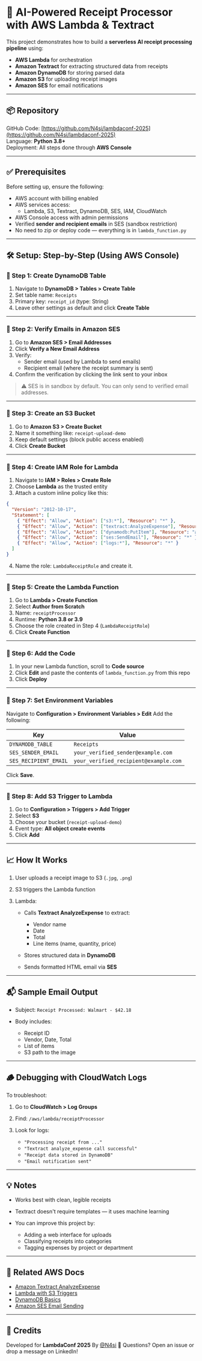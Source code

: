 # 🧠 AI-Powered Receipt Processor with AWS Lambda & Textract

This project demonstrates how to build a **serverless AI receipt processing pipeline** using:

- **AWS Lambda** for orchestration
- **Amazon Textract** for extracting structured data from receipts
- **Amazon DynamoDB** for storing parsed data
- **Amazon S3** for uploading receipt images
- **Amazon SES** for email notifications

---

## 📦 Repository

GitHub Code: [https://github.com/N4si/lambdaconf-2025](https://github.com/N4si/lambdaconf-2025)  
Language: **Python 3.8+**  
Deployment: All steps done through **AWS Console**

---

## ✅ Prerequisites

Before setting up, ensure the following:

- AWS account with billing enabled
- AWS services access:
  - Lambda, S3, Textract, DynamoDB, SES, IAM, CloudWatch
- AWS Console access with admin permissions
- Verified **sender and recipient emails** in SES (sandbox restriction)
- No need to zip or deploy code — everything is in `lambda_function.py`

---

## 🛠️ Setup: Step-by-Step (Using AWS Console)

### 🔸 Step 1: Create DynamoDB Table

1. Navigate to **DynamoDB > Tables > Create Table**
2. Set table name: `Receipts`
3. Primary key: `receipt_id` (type: String)
4. Leave other settings as default and click **Create Table**

---

### 🔸 Step 2: Verify Emails in Amazon SES

1. Go to **Amazon SES > Email Addresses**
2. Click **Verify a New Email Address**
3. Verify:
   - Sender email (used by Lambda to send emails)
   - Recipient email (where the receipt summary is sent)
4. Confirm the verification by clicking the link sent to your inbox

> ⚠️ SES is in sandbox by default. You can only send to verified email addresses.

---

### 🔸 Step 3: Create an S3 Bucket

1. Go to **Amazon S3 > Create Bucket**
2. Name it something like: `receipt-upload-demo`
3. Keep default settings (block public access enabled)
4. Click **Create Bucket**

---

### 🔸 Step 4: Create IAM Role for Lambda

1. Navigate to **IAM > Roles > Create Role**
2. Choose **Lambda** as the trusted entity
3. Attach a custom inline policy like this:

```json
{
  "Version": "2012-10-17",
  "Statement": [
    { "Effect": "Allow", "Action": ["s3:*"], "Resource": "*" },
    { "Effect": "Allow", "Action": ["textract:AnalyzeExpense"], "Resource": "*" },
    { "Effect": "Allow", "Action": ["dynamodb:PutItem"], "Resource": "arn:aws:dynamodb:*:*:table/Receipts" },
    { "Effect": "Allow", "Action": ["ses:SendEmail"], "Resource": "*" },
    { "Effect": "Allow", "Action": ["logs:*"], "Resource": "*" }
  ]
}
````

4. Name the role: `LambdaReceiptRole` and create it.

---

### 🔸 Step 5: Create the Lambda Function

1. Go to **Lambda > Create Function**
2. Select **Author from Scratch**
3. Name: `receiptProcessor`
4. Runtime: **Python 3.8 or 3.9**
5. Choose the role created in Step 4 (`LambdaReceiptRole`)
6. Click **Create Function**

---

### 🔸 Step 6: Add the Code

1. In your new Lambda function, scroll to **Code source**
2. Click **Edit** and paste the contents of `lambda_function.py` from this repo
3. Click **Deploy**

---

### 🔸 Step 7: Set Environment Variables

Navigate to **Configuration > Environment Variables > Edit**
Add the following:

| Key                   | Value                                 |
| --------------------- | ------------------------------------- |
| `DYNAMODB_TABLE`      | `Receipts`                            |
| `SES_SENDER_EMAIL`    | `your_verified_sender@example.com`    |
| `SES_RECIPIENT_EMAIL` | `your_verified_recipient@example.com` |

Click **Save**.

---

### 🔸 Step 8: Add S3 Trigger to Lambda

1. Go to **Configuration > Triggers > Add Trigger**
2. Select **S3**
3. Choose your bucket (`receipt-upload-demo`)
4. Event type: **All object create events**
5. Click **Add**

---

## 📈 How It Works

1. User uploads a receipt image to S3 (`.jpg`, `.png`)
2. S3 triggers the Lambda function
3. Lambda:

   * Calls **Textract AnalyzeExpense** to extract:

     * Vendor name
     * Date
     * Total
     * Line items (name, quantity, price)
   * Stores structured data in **DynamoDB**
   * Sends formatted HTML email via **SES**

---

## 📬 Sample Email Output

* Subject: `Receipt Processed: Walmart - $42.18`
* Body includes:

  * Receipt ID
  * Vendor, Date, Total
  * List of items
  * S3 path to the image

---

## 🪵 Debugging with CloudWatch Logs

To troubleshoot:

1. Go to **CloudWatch > Log Groups**
2. Find: `/aws/lambda/receiptProcessor`
3. Look for logs:

   * `"Processing receipt from ..."`
   * `"Textract analyze_expense call successful"`
   * `"Receipt data stored in DynamoDB"`
   * `"Email notification sent"`

---

## 💡 Notes

* Works best with clean, legible receipts
* Textract doesn't require templates — it uses machine learning
* You can improve this project by:

  * Adding a web interface for uploads
  * Classifying receipts into categories
  * Tagging expenses by project or department

---

## 🔗 Related AWS Docs

* [Amazon Textract AnalyzeExpense](https://docs.aws.amazon.com/textract/latest/dg/analyzing-expense-documents.html)
* [Lambda with S3 Triggers](https://docs.aws.amazon.com/lambda/latest/dg/with-s3.html)
* [DynamoDB Basics](https://docs.aws.amazon.com/amazondynamodb/latest/developerguide/GettingStarted.html)
* [Amazon SES Email Sending](https://docs.aws.amazon.com/ses/latest/dg/send-email.html)

---

## 🙌 Credits

Developed for **LambdaConf 2025**
By [@N4si](https://github.com/N4si)
📧 Questions? Open an issue or drop a message on LinkedIn!
